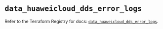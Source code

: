 # `data_huaweicloud_dds_error_logs`

Refer to the Terraform Registry for docs: [`data_huaweicloud_dds_error_logs`](https://registry.terraform.io/providers/huaweicloud/huaweicloud/1.71.1/docs/data-sources/dds_error_logs).
